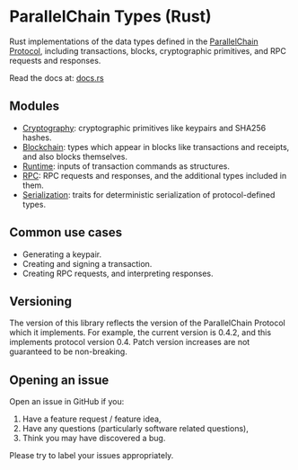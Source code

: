 # ParallelChain Types (Rust)

Rust implementations of the data types defined in the [ParallelChain Protocol](https://github.com/parallelchain-io/parallelchain-protocol), including transactions, blocks, cryptographic primitives, and RPC requests and responses.

Read the docs at: [docs.rs](https://docs.rs/pchain-types/0.4.2/pchain_types/)

## Modules

- [Cryptography](https://docs.rs/pchain-types/0.4.2/pchain_types/cryptography): cryptographic primitives like keypairs and SHA256 hashes.
- [Blockchain](https://docs.rs/pchain-types/0.4.2/pchain_types/blockchain): types which appear in blocks like transactions and receipts, and also blocks themselves.
- [Runtime](https://docs.rs/pchain-types/0.4.2/pchain_types/runtime): inputs of transaction commands as structures.
- [RPC](https://docs.rs/pchain-types/0.4.2/pchain_types/rpc): RPC requests and responses, and the additional types included in them.
- [Serialization](https://docs.rs/pchain-types/0.4.2/pchain_types/serialization): traits for deterministic serialization of protocol-defined types. 

## Common use cases

- Generating a keypair.
- Creating and signing a transaction.
- Creating RPC requests, and interpreting responses.

## Versioning

The version of this library reflects the version of the ParallelChain Protocol which it implements. For example, the current version is 0.4.2, and this implements protocol version 0.4. Patch version increases are not guaranteed to be non-breaking.

## Opening an issue

Open an issue in GitHub if you:
1. Have a feature request / feature idea,
2. Have any questions (particularly software related questions),
3. Think you may have discovered a bug.

Please try to label your issues appropriately.
